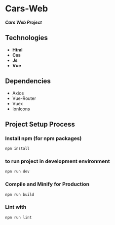# Cars-Web

**_Cars Web Project_**

## Technologies

- **Html**
- **Css**
- **Js**
- **Vue**

## Dependencies
* Axios
* Vue-Router
* Vuex
* IonIcons

## Project Setup Process

### Install npm (for npm packages)

```sh
npm install
```

### to run project in development environment

```sh
npm run dev
```

### Compile and Minify for Production

```sh
npm run build
```

### Lint with

```sh
npm run lint
```
